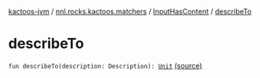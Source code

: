 [kactoos-jvm](../../index.md) / [nnl.rocks.kactoos.matchers](../index.md) / [InputHasContent](index.md) / [describeTo](./describe-to.md)

# describeTo

`fun describeTo(description: Description): `[`Unit`](https://kotlinlang.org/api/latest/jvm/stdlib/kotlin/-unit/index.html) [(source)](https://github.com/neonailol/kactoos/blob/master/kactoos-jvm/src/main/kotlin/nnl/rocks/kactoos/matchers/InputHasContent.kt#L29)